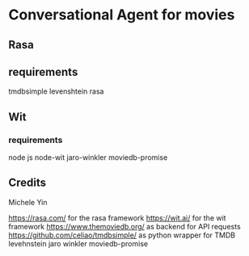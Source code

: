 # Conversational Agent for movies


## Rasa

## requirements

tmdbsimple
levenshtein
rasa

## Wit

### requirements

node js
node-wit
jaro-winkler
moviedb-promise



## Credits

Michele Yin

https://rasa.com/ for the rasa framework
https://wit.ai/ for the wit framework
https://www.themoviedb.org/ as backend for API requests
https://github.com/celiao/tmdbsimple/ as python wrapper for TMDB
 levehnstein
 jaro winkler
 moviedb-promise